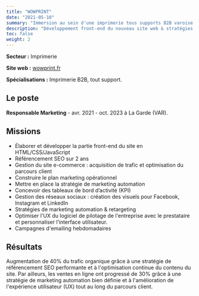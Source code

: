 ```yaml
---
title: "WOWPRINT"
date: "2021-05-10"
summary: "Immersion au sein d'une imprimerie tous supports B2B varoise."
description: "Développement front-end du nouveau site web & stratégies marketing digital."
toc: false
weight: 2
---
```


**Secteur :** Imprimerie

**Site web :** [wowprint.fr](http://wowprint.fr "wowprint.fr")

**Spécialisations :**
Imprimerie B2B, tout support.

## Le poste
**Responsable Marketing** - avr. 2021 - oct. 2023 à La Garde (VAR).

## Missions
* Élaborer et développer la partie front-end du site en HTML/CSS/JavaScript
* Référencement SEO sur 2 ans
* Gestion du site e-commerce : acquisition de trafic et optimisation du parcours client
* Construire le plan marketing opérationnel
* Mettre en place la stratégie de marketing automation
* Concevoir des tableaux de bord d’activité (KPI)
* Gestion des réseaux sociaux : création des visuels pour Facebook, Instagram et LinkedIn
* Stratégies de marketing automation & retargeting
* Optimiser l'UX du logiciel de pilotage de l'entreprise avec le prestataire et personnaliser l’interface utilisateur. 
* Campagnes d'emailing hebdomadaires

## Résultats
Augmentation de 40% du trafic organique grâce à une stratégie de référencement SEO performante et à l'optimisation continue du contenu du site. Par ailleurs, les ventes en ligne ont progressé de 30% grâce à une stratégie de marketing automation bien définie et à l'amélioration de l'expérience utilisateur (UX) tout au long du parcours client.